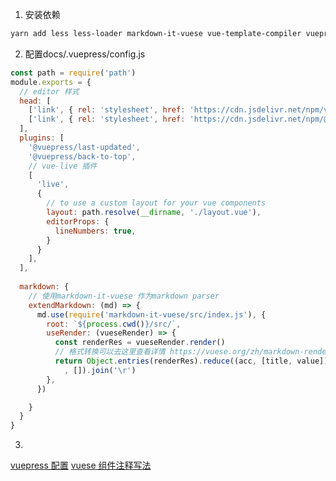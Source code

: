 1. 安装依赖
```bash
yarn add less less-loader markdown-it-vuese vue-template-compiler vuepress vuepress-plugin-live --dev
```
2. 配置docs/.vuepress/config.js
```javascript
const path = require('path')
module.exports = {
  // editor 样式
  head: [
    ['link', { rel: 'stylesheet', href: 'https://cdn.jsdelivr.net/npm/vue-prism-editor@0.5.1/dist/VuePrismEditor.css' }],
    ['link', { rel: 'stylesheet', href: 'https://cdn.jsdelivr.net/npm/@femessage/element-ui@2.16.0/lib/theme-chalk/index.css' }],
  ],
  plugins: [
    '@vuepress/last-updated',
    '@vuepress/back-to-top',
    // vue-live 插件
    [
      'live',
      {
        // to use a custom layout for your vue components
        layout: path.resolve(__dirname, './layout.vue'),
        editorProps: {
          lineNumbers: true,
        }
      }
    ],
  ],
  
  markdown: {
    // 使用markdown-it-vuese 作为markdown parser
    extendMarkdown: (md) => {
      md.use(require('markdown-it-vuese/src/index.js'), {
        root: `${process.cwd()}/src/`,
        useRender: (vueseRender) => {
          const renderRes = vueseRender.render()
          // 格式转换可以去这里查看详情 https://vuese.org/zh/markdown-render/#%E5%AE%9E%E4%BE%8B%E6%96%B9%E6%B3%95-render
          return Object.entries(renderRes).reduce((acc, [title, value]) => acc.concat(`## ${title}\r ${value}`)
            , []).join('\r')
        },
      })

    }
  }
}
```

3. 
[vuepress 配置](https://vuepress.vuejs.org/zh/config/)
[vuese 组件注释写法](https://vuese.org/zh/cli/#%E4%B8%BA%E4%BD%A0%E7%9A%84%E7%BB%84%E4%BB%B6%E7%BC%96%E5%86%99%E6%96%87%E6%A1%A3)